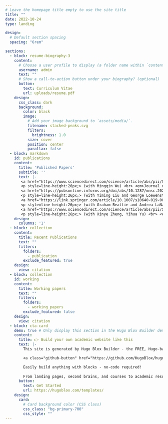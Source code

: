 ```yaml
---
# Leave the homepage title empty to use the site title
title: ""
date: 2022-10-24
type: landing

design:
  # Default section spacing
  spacing: "6rem"

sections:
  - block: resume-biography-3
    content:
      # Choose a user profile to display (a folder name within `content/authors/`)
      username: admin
      text: ""
      # Show a call-to-action button under your biography? (optional)
      button:
        text: Curriculum Vitae
        url: uploads/resume.pdf
    design:
      css_class: dark
      background:
        color: black
        image:
          # Add your image background to `assets/media/`.
          filename: stacked-peaks.svg
          filters:
            brightness: 1.0
          size: cover
          position: center
          parallax: false
  - block: markdown
    id: publications
    content:
      title: 'Published Papers'
      subtitle: ''
      text: |-
       <a href="https://www.sciencedirect.com/science/article/abs/pii/S0304387823001530" style="color: CornflowerBlue;font-size: 27px;line-height:20px;">Inter-Regional Barriers and Economic Growth：Evidence from China</a>
       <p style=line-height:26px;> (with Mingqin Wu) <br> <em>Journal of Development Economics</em> 167 (2024): 103197.</p> <br>
       <a href="https://pubsonline.informs.org/doi/abs/10.1287/mnsc.2022.4384" style="color: CornflowerBlue;font-size: 27px;line-height:20px;">Confusing Context with Character: Correspondence Bias in Economic Interactions</a>
       <p style=line-height:26px;> (with Yiming Liu and George Loewenstein) <br> <em>Management Science</em>, 69.2 (2023): 1070-1091.</p> <br>
       <a href="https://link.springer.com/article/10.1007/s10640-019-00374-3" style="color: CornflowerBlue;font-size: 27px;line-height:20px;">Conservation Spillovers: the Effect of Rooftop Solar on Climate Change Beliefs</a>
       <p style=line-height:26px;> (with Graham Beattie and Andrea LaNauze) <br> <em>Environmental and Resource Economics</em>, 74.3(2019): 1425-1451.</p> <br>
       <a href="https://www.sciencedirect.com/science/article/abs/pii/S0301421514001797" style="color: CornflowerBlue;font-size: 27px;line-height:20px;">On the Demand for Natural Gas in Urban China</a>
       <p style=line-height:26px;> (with Xinye Zheng, Yihua Yu) <br> <em>Energy Policy</em>, 70(2014): 57-63.</p> <br>
    design:
      columns: '1'
  - block: collection
    content:
      title: Recent Publications
      text: ""
      filters:
        folders:
          - publication
        exclude_featured: true
    design:
      view: citation
  - block: collection
    id: working
    content:
      title: Working papers
      text: ""
      filters:
        folders:
          - working_papers
        exclude_featured: false
    design:
      view: citation
  - block: cta-card
    demo: true # Only display this section in the Hugo Blox Builder demo site
    content:
      title: 👉 Build your own academic website like this
      text: |-
        This site is generated by Hugo Blox Builder - the FREE, Hugo-based open source website builder trusted by 250,000+ academics like you.

        <a class="github-button" href="https://github.com/HugoBlox/hugo-blox-builder" data-color-scheme="no-preference: light; light: light; dark: dark;" data-icon="octicon-star" data-size="large" data-show-count="true" aria-label="Star HugoBlox/hugo-blox-builder on GitHub">Star</a>

        Easily build anything with blocks - no-code required!
        
        From landing pages, second brains, and courses to academic resumés, conferences, and tech blogs.
      button:
        text: Get Started
        url: https://hugoblox.com/templates/
    design:
      card:
        # Card background color (CSS class)
        css_class: "bg-primary-700"
        css_style: ""
---
```

